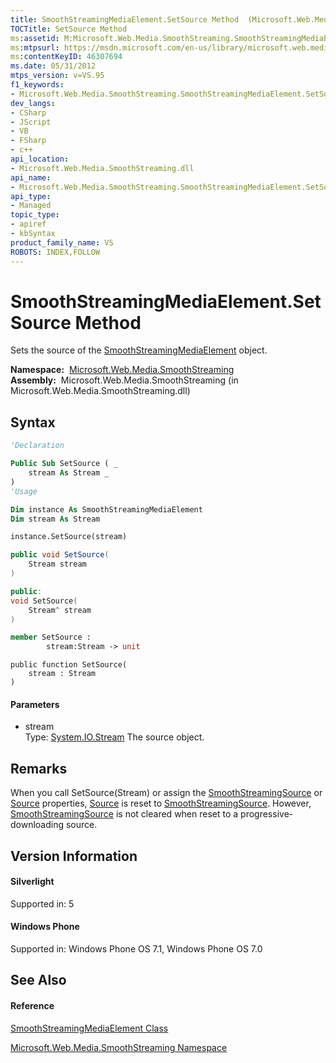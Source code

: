 ```yaml
---
title: SmoothStreamingMediaElement.SetSource Method  (Microsoft.Web.Media.SmoothStreaming)
TOCTitle: SetSource Method
ms:assetid: M:Microsoft.Web.Media.SmoothStreaming.SmoothStreamingMediaElement.SetSource(System.IO.Stream)
ms:mtpsurl: https://msdn.microsoft.com/en-us/library/microsoft.web.media.smoothstreaming.smoothstreamingmediaelement.setsource(v=VS.95)
ms:contentKeyID: 46307694
ms.date: 05/31/2012
mtps_version: v=VS.95
f1_keywords:
- Microsoft.Web.Media.SmoothStreaming.SmoothStreamingMediaElement.SetSource
dev_langs:
- CSharp
- JScript
- VB
- FSharp
- c++
api_location:
- Microsoft.Web.Media.SmoothStreaming.dll
api_name:
- Microsoft.Web.Media.SmoothStreaming.SmoothStreamingMediaElement.SetSource
api_type:
- Managed
topic_type:
- apiref
- kbSyntax
product_family_name: VS
ROBOTS: INDEX,FOLLOW
---
```


# SmoothStreamingMediaElement.SetSource Method

Sets the source of the [SmoothStreamingMediaElement](smoothstreamingmediaelement-class-microsoft-web-media-smoothstreaming_1.md) object.

**Namespace:**  [Microsoft.Web.Media.SmoothStreaming](microsoft-web-media-smoothstreaming-namespace_1.md)  
**Assembly:**  Microsoft.Web.Media.SmoothStreaming (in Microsoft.Web.Media.SmoothStreaming.dll)

## Syntax

``` vb
'Declaration

Public Sub SetSource ( _
    stream As Stream _
)
'Usage

Dim instance As SmoothStreamingMediaElement
Dim stream As Stream

instance.SetSource(stream)
```

``` csharp
public void SetSource(
    Stream stream
)
```

``` c++
public:
void SetSource(
    Stream^ stream
)
```

``` fsharp
member SetSource : 
        stream:Stream -> unit 
```

``` jscript
public function SetSource(
    stream : Stream
)
```

#### Parameters

  - stream  
    Type: [System.IO.Stream](https://msdn.microsoft.com/en-us/library/8f86tw9e\(v=vs.95\))  
    The source object.

## Remarks

When you call SetSource(Stream) or assign the [SmoothStreamingSource](smoothstreamingmediaelement-smoothstreamingsource-property-microsoft-web-media-smoothstreaming_1.md) or [Source](smoothstreamingmediaelement-source-property-microsoft-web-media-smoothstreaming_1.md) properties, [Source](smoothstreamingmediaelement-source-property-microsoft-web-media-smoothstreaming_1.md) is reset to [SmoothStreamingSource](smoothstreamingmediaelement-smoothstreamingsource-property-microsoft-web-media-smoothstreaming_1.md). However, [SmoothStreamingSource](smoothstreamingmediaelement-smoothstreamingsource-property-microsoft-web-media-smoothstreaming_1.md) is not cleared when reset to a progressive-downloading source.

## Version Information

#### Silverlight

Supported in: 5  

#### Windows Phone

Supported in: Windows Phone OS 7.1, Windows Phone OS 7.0  

## See Also

#### Reference

[SmoothStreamingMediaElement Class](smoothstreamingmediaelement-class-microsoft-web-media-smoothstreaming_1.md)

[Microsoft.Web.Media.SmoothStreaming Namespace](microsoft-web-media-smoothstreaming-namespace_1.md)

